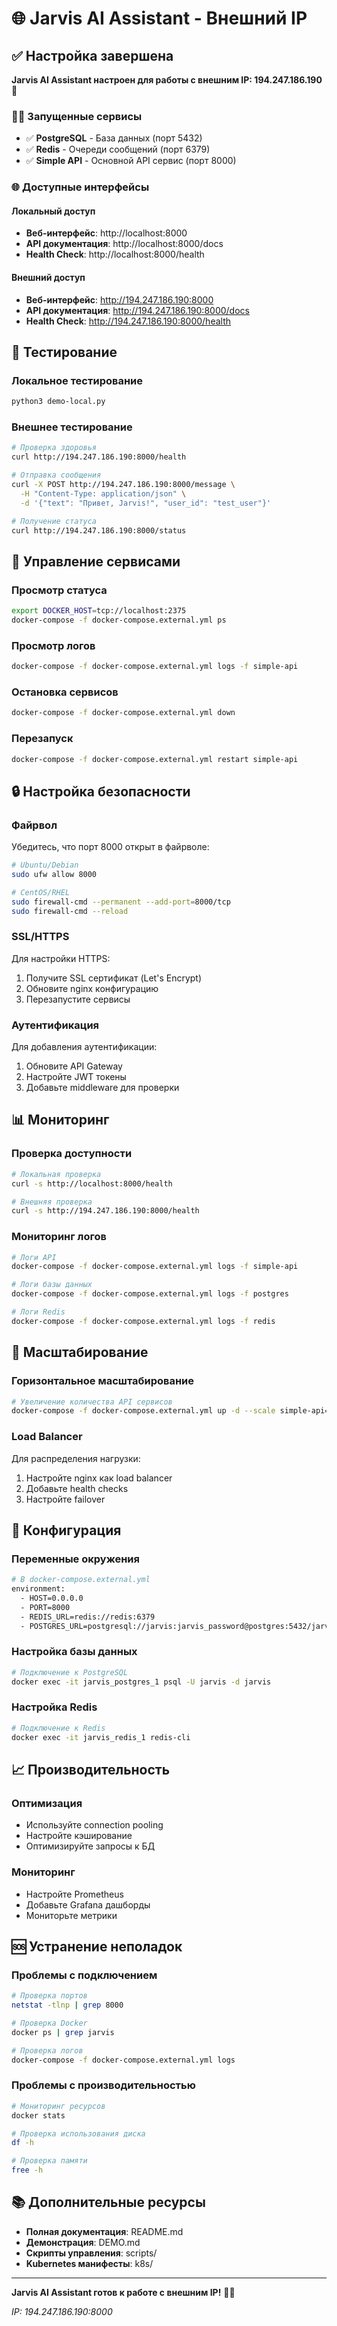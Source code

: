 # 🌐 Jarvis AI Assistant - Внешний IP

## ✅ Настройка завершена

**Jarvis AI Assistant настроен для работы с внешним IP: 194.247.186.190** 🚀

### 🏃‍♂️ Запущенные сервисы

- ✅ **PostgreSQL** - База данных (порт 5432)
- ✅ **Redis** - Очереди сообщений (порт 6379)  
- ✅ **Simple API** - Основной API сервис (порт 8000)

### 🌐 Доступные интерфейсы

#### Локальный доступ
- **Веб-интерфейс**: http://localhost:8000
- **API документация**: http://localhost:8000/docs
- **Health Check**: http://localhost:8000/health

#### Внешний доступ
- **Веб-интерфейс**: http://194.247.186.190:8000
- **API документация**: http://194.247.186.190:8000/docs
- **Health Check**: http://194.247.186.190:8000/health

## 🧪 Тестирование

### Локальное тестирование
```bash
python3 demo-local.py
```

### Внешнее тестирование
```bash
# Проверка здоровья
curl http://194.247.186.190:8000/health

# Отправка сообщения
curl -X POST http://194.247.186.190:8000/message \
  -H "Content-Type: application/json" \
  -d '{"text": "Привет, Jarvis!", "user_id": "test_user"}'

# Получение статуса
curl http://194.247.186.190:8000/status
```

## 🔧 Управление сервисами

### Просмотр статуса
```bash
export DOCKER_HOST=tcp://localhost:2375
docker-compose -f docker-compose.external.yml ps
```

### Просмотр логов
```bash
docker-compose -f docker-compose.external.yml logs -f simple-api
```

### Остановка сервисов
```bash
docker-compose -f docker-compose.external.yml down
```

### Перезапуск
```bash
docker-compose -f docker-compose.external.yml restart simple-api
```

## 🔒 Настройка безопасности

### Файрвол
Убедитесь, что порт 8000 открыт в файрволе:

```bash
# Ubuntu/Debian
sudo ufw allow 8000

# CentOS/RHEL
sudo firewall-cmd --permanent --add-port=8000/tcp
sudo firewall-cmd --reload
```

### SSL/HTTPS
Для настройки HTTPS:

1. Получите SSL сертификат (Let's Encrypt)
2. Обновите nginx конфигурацию
3. Перезапустите сервисы

### Аутентификация
Для добавления аутентификации:

1. Обновите API Gateway
2. Настройте JWT токены
3. Добавьте middleware для проверки

## 📊 Мониторинг

### Проверка доступности
```bash
# Локальная проверка
curl -s http://localhost:8000/health

# Внешняя проверка
curl -s http://194.247.186.190:8000/health
```

### Мониторинг логов
```bash
# Логи API
docker-compose -f docker-compose.external.yml logs -f simple-api

# Логи базы данных
docker-compose -f docker-compose.external.yml logs -f postgres

# Логи Redis
docker-compose -f docker-compose.external.yml logs -f redis
```

## 🚀 Масштабирование

### Горизонтальное масштабирование
```bash
# Увеличение количества API сервисов
docker-compose -f docker-compose.external.yml up -d --scale simple-api=3
```

### Load Balancer
Для распределения нагрузки:

1. Настройте nginx как load balancer
2. Добавьте health checks
3. Настройте failover

## 🔧 Конфигурация

### Переменные окружения
```bash
# В docker-compose.external.yml
environment:
  - HOST=0.0.0.0
  - PORT=8000
  - REDIS_URL=redis://redis:6379
  - POSTGRES_URL=postgresql://jarvis:jarvis_password@postgres:5432/jarvis
```

### Настройка базы данных
```bash
# Подключение к PostgreSQL
docker exec -it jarvis_postgres_1 psql -U jarvis -d jarvis
```

### Настройка Redis
```bash
# Подключение к Redis
docker exec -it jarvis_redis_1 redis-cli
```

## 📈 Производительность

### Оптимизация
- Используйте connection pooling
- Настройте кэширование
- Оптимизируйте запросы к БД

### Мониторинг
- Настройте Prometheus
- Добавьте Grafana дашборды
- Мониторьте метрики

## 🆘 Устранение неполадок

### Проблемы с подключением
```bash
# Проверка портов
netstat -tlnp | grep 8000

# Проверка Docker
docker ps | grep jarvis

# Проверка логов
docker-compose -f docker-compose.external.yml logs
```

### Проблемы с производительностью
```bash
# Мониторинг ресурсов
docker stats

# Проверка использования диска
df -h

# Проверка памяти
free -h
```

## 📚 Дополнительные ресурсы

- **Полная документация**: README.md
- **Демонстрация**: DEMO.md
- **Скрипты управления**: scripts/
- **Kubernetes манифесты**: k8s/

---

**Jarvis AI Assistant готов к работе с внешним IP!** 🤖✨

*IP: 194.247.186.190:8000*